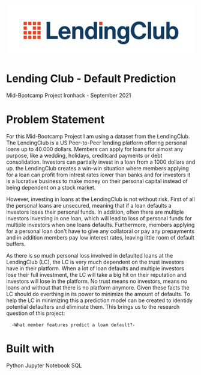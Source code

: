 
![Logo](https://github.com/joriencaron/LendingClubDefaults/blob/master/6021968642adc50004f0aa78.png?raw=true)

    
# Lending Club - Default Prediction

Mid-Bootcamp Project Ironhack - September 2021


# Problem Statement

For this Mid-Bootcamp Project I am using a dataset from the LendingClub. The LendingClub is a US Peer-to-Peer lending platform offering personal loans up to 40.000 dollars. Members can apply for loans for almost any purpose, like a wedding, holidays, creditcard payments or debt consolidation. Investors can partially invest in a loan from a 1000 dollars and up. the LendingClub creates a win-win situation where members applying for a loan can profit from intrest rates lower than banks and for investors it is a lucrative business to make money on their personal capital instead of being dependent on a stock market.

However, investing in loans at the LendingClub is not without risk. First of all the personal loans are unsecured, meaning that if a loan defaults a investors loses their personal funds. In addition, often there are multiple investors investing in one loan, which will lead to loss of personal funds for multiple investors when one loans defaults. Furthermore, members applying for a personal loan don't have to give any collatoral or pay any prepayments and in addition members pay low interest rates, leaving little room of default buffers.

As there is so much personal loss involved in defaulted loans at the LendingClub (LC), the LC is very much dependent on the trust investors have in their platform. When a lot of loan defaults and multiple investors lose their full investment, the LC will take a big hit on their reputation and investors will lose in the platform. No trust means no investors, means no loans and without that there is no platform anymore. Given these facts the LC should do everthing in its power to minimize the amount of defaults. To help the LC in minimizing this a prediction model can be created to identidy potential defaulters and eliminate them. This brings us to the research question of this project:

      -What member features predict a loan default?-

# Built with

Python
Jupyter Notebook
SQL